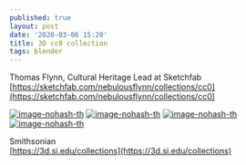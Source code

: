 ```yaml
---
published: true
layout: post
date: '2020-03-06 15:20'
title: 3D cc0 collection
tags: blender 
---
```

Thomas Flynn, Cultural Heritage Lead at Sketchfab  
[https://sketchfab.com/nebulousflynn/collections/cc0](https://sketchfab.com/nebulousflynn/collections/cc0)

[![image-nohash-th](https://images.weserv.nl/?url=https://i.imgur.com/qhgrM1Cb.png)](https://images.weserv.nl/?url=https://i.imgur.com/qhgrM1C.png)
[![image-nohash-th](https://images.weserv.nl/?url=https://i.imgur.com/CKpkiEab.png)](https://images.weserv.nl/?url=https://i.imgur.com/CKpkiEa.png)
[![image-nohash-th](https://images.weserv.nl/?url=https://i.imgur.com/REUOAnxb.png)](https://images.weserv.nl/?url=https://i.imgur.com/REUOAnx.png)
[![image-nohash-th](https://images.weserv.nl/?url=https://i.imgur.com/9q1FIizb.png)](https://images.weserv.nl/?url=https://i.imgur.com/9q1FIiz.png)

Smithsonian  
[https://3d.si.edu/collections](https://3d.si.edu/collections)  
<!-- [![mamut.jpg-mKDJXopaiKJqJxj-md](https://images.weserv.nl/?url=https://i.imgur.com/i3DTZMFl.jpg)](https://images.weserv.nl/?url=https://i.imgur.com/i3DTZMF.jpg) -->


